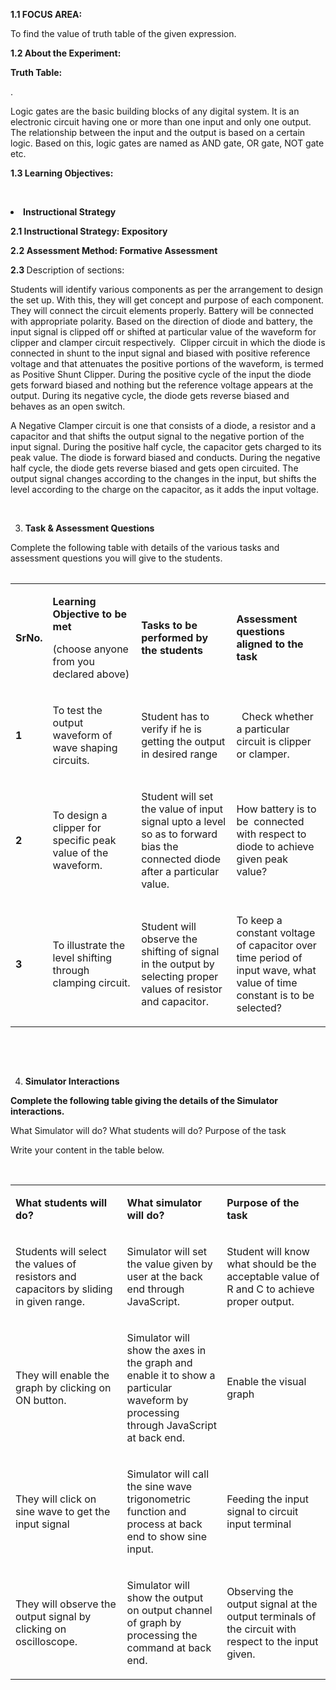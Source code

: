 <p><strong>1.1</strong><strong> FOCUS AREA: </strong></p>
<p>To find the value of truth table of the given expression.</p>
<p><strong>1.2 About the Experiment: </strong></p>
<p><strong>Truth Table:</strong></p>
<p>.</p>
<p>Logic gates are the basic building blocks of any digital system.
It is an electronic circuit having one or more than one input and only one output. 
The relationship between the input and the output is based on a certain logic.
Based on this, logic gates are named as AND gate, OR gate, NOT gate etc.</p>
<p><strong>1.3 Learning Objectives:</strong></p>
<p>&nbsp;</p>
<table width="612">
<body>
<li><strong> Instructional Strategy </strong></li>
</ol>
<p><strong>2.1 Instructional Strategy: Expository</strong></p>
<p><strong>2.2 Assessment Method: Formative Assessment</strong></p>
<p><strong>2.3 </strong>Description of sections:</p>
<p>Students will identify various components as per the arrangement to design the set up. With this, they will get concept and purpose of each component. They will connect the circuit elements properly. Battery will be connected with appropriate polarity. Based on the direction of diode and battery, the input signal is clipped off or shifted at particular value of the waveform for clipper and clamper circuit respectively. &nbsp;Clipper circuit in which the diode is connected in shunt to the input signal and biased with positive reference voltage and that attenuates the positive portions of the waveform, is termed as&nbsp;Positive Shunt Clipper. During the positive cycle of the input the diode gets forward biased and nothing but the reference voltage appears at the output. During its negative cycle, the diode gets reverse biased and behaves as an open switch.&nbsp;</p>
<p>A Negative Clamper circuit is one that consists of a diode, a resistor and a capacitor and that shifts the output signal to the negative portion of the input signal. During the positive half cycle, the capacitor gets charged to its peak value. The diode is forward biased and conducts. During the negative half cycle, the diode gets reverse biased and gets open circuited. The output signal changes according to the changes in the input, but shifts the level according to the charge on the capacitor, as it adds the input voltage.</p>
<p>&nbsp;</p>
<ol start="3">
<li><strong> Task &amp; Assessment Questions</strong></li>
</ol>
<p>Complete the following table with details of the various tasks and assessment questions you will give to the students.</p>
<table width="708">
<tbody>
<tr>
<td width="32">
<p><strong>SrNo.</strong></p>
</td>
<td width="220">
<p><strong>Learning Objective to be met </strong></p>
<p>(choose anyone from you declared above)</p>
</td>
<td width="245">
<p><strong>Tasks to be performed by the students</strong></p>
</td>
<td width="211">
<p><strong>Assessment questions aligned to the task</strong></p>
</td>
</tr>
<tr>
<td width="32">
<p><strong>1</strong></p>
</td>
<td width="220">
<p>To test the output waveform of wave shaping circuits.</p>
</td>
<td width="245">
<p>Student has to verify if he is getting the output in desired range</p>
</td>
<td width="211">
<p>&nbsp; Check whether a particular circuit is clipper or clamper.</p>
</td>
</tr>
<tr>
<td width="32">
<p><strong>2</strong></p>
</td>
<td width="220">
<p>To design a clipper for specific peak value of the waveform.</p>
</td>
<td width="245">
<p>Student will set the value of input signal upto a level so as to forward bias the connected diode after a particular value.</p>
</td>
<td width="211">
<p>How battery is to be &nbsp;connected with respect to diode to achieve given peak value?</p>
</td>
</tr>
<tr>
<td width="32">
<p><strong>3</strong></p>
</td>
<td width="220">
<p>To illustrate the level shifting through clamping circuit.</p>
</td>
<td width="245">
<p>Student will observe the shifting of signal in the output by selecting proper values of resistor and capacitor.</p>
</td>
<td width="211">
<p>To keep a constant voltage of capacitor over time period of input wave, what value of time constant is to be selected?</p>
</td>
</tr>
</tbody>
</table>
<p>&nbsp;</p>
<p>&nbsp;</p>
<ol start="4">
<li><strong> Simulator Interactions</strong></li>
</ol>
<p><strong>Complete the following table giving the details of the Simulator interactions.</strong></p>
<p>What Simulator will do? What students will do? Purpose of the task</p>
<p>Write your content in the table below.</p>
<p>&nbsp;</p>
<table width="703">
<tbody>
<tr>
<td width="254">
<p><strong>What students will do?</strong></p>
</td>
<td width="204">
<p><strong>What simulator will do?</strong></p>
</td>
<td width="245">
<p><strong>Purpose of the task</strong></p>
</td>
</tr>
<tr>
<td width="254">
<p>Students will select the values of resistors and capacitors by sliding in given range.</p>
</td>
<td width="204">
<p>Simulator will set the value given by user at the back end through JavaScript.</p>
</td>
<td width="245">
<p>Student will know what should be the acceptable value of R and C to achieve proper output.</p>
</td>
</tr>
<tr>
<td width="254">
<p>They will enable the graph by clicking on ON button.</p>
</td>
<td width="204">
<p>Simulator will show the axes in the graph and enable it to show a particular waveform by processing through JavaScript at back end.</p>
</td>
<td width="245">
<p>Enable the visual graph</p>
</td>
</tr>
<tr>
<td width="254">
<p>They will click on sine wave to get the input signal</p>
</td>
<td width="204">
<p>Simulator will call the sine wave trigonometric function and process at back end to show sine input.</p>
</td>
<td width="245">
<p>Feeding the input signal to circuit input terminal</p>
</td>
</tr>
<tr>
<td width="254">
<p>They will observe the output signal by clicking on oscilloscope.</p>
</td>
<td width="204">
<p>Simulator will show the output on output channel of graph by processing the command at back end.</p>
</td>
<td width="245">
<p>Observing the output signal at the output terminals of the circuit with respect to the input given.</p>
</td>
</tr>
</tbody>
</table>
<p>&nbsp;</p>
